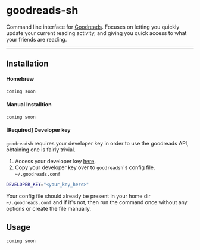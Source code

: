 # goodreads-sh
Command line interface for [Goodreads](https://www.goodreads.com/). Focuses on letting you quickly update your current reading activity, and giving you quick access to what your friends are reading.

--- 

## Installation

#### Homebrew

`coming soon` 

#### Manual Installtion

`coming soon`

#### [Required] Developer key
`goodreadsh` requires your developer key in order to use the goodreads API, obtaining one is fairly trivial.

1. Access your developer key [here](https://www.goodreads.com/api/keys).
2. Copy your developer key over to `goodreadsh`'s config file. `~/.goodreads.conf`
```sh
DEVELOPER_KEY="<your_key_here>"
```

Your config file should already be present in your home dir `~/.goodreads.conf` and if it's not, then run the command once without any options or create the file manually.

## Usage

`coming soon`

